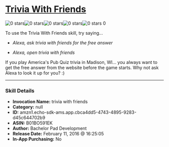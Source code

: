 # [Trivia With Friends](http://alexa.amazon.com/#skills/amzn1.echo-sdk-ams.app.cbca4dd5-4743-4895-9283-d45c644702b9)
![0 stars](../../images/ic_star_border_black_18dp_1x.png)![0 stars](../../images/ic_star_border_black_18dp_1x.png)![0 stars](../../images/ic_star_border_black_18dp_1x.png)![0 stars](../../images/ic_star_border_black_18dp_1x.png)![0 stars](../../images/ic_star_border_black_18dp_1x.png) 0

To use the Trivia With Friends skill, try saying...

* *Alexa, ask trivia with friends for the free answer*

* *Alexa, open trivia with friends*

If you play America's Pub Quiz trivia in Madison, WI... you always want to get the free answer from the website before the game starts.  Why not ask Alexa to look it up for you?  :)

***

### Skill Details

* **Invocation Name:** trivia with friends
* **Category:** null
* **ID:** amzn1.echo-sdk-ams.app.cbca4dd5-4743-4895-9283-d45c644702b9
* **ASIN:** B01BO591EK
* **Author:** Bachelor Pad Development
* **Release Date:** February 11, 2016 @ 16:25:05
* **In-App Purchasing:** No

